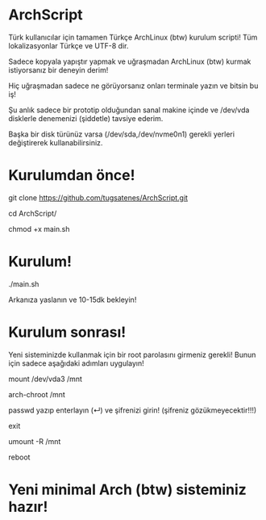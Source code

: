 # ArchScript

Türk kullanıcılar için tamamen Türkçe ArchLinux (btw) kurulum scripti! Tüm lokalizasyonlar Türkçe ve UTF-8 dir.

Sadece kopyala yapıştır yapmak ve uğraşmadan ArchLinux (btw) kurmak istiyorsanız bir deneyin derim!

Hiç uğraşmadan sadece ne görüyorsanız onları terminale yazın ve bitsin bu iş!

Şu anlık sadece bir prototip olduğundan sanal makine içinde ve /dev/vda disklerle denemenizi (şiddetle) tavsiye ederim. 

Başka bir disk türünüz varsa (/dev/sda,/dev/nvme0n1) gerekli yerleri değiştirerek kullanabilirsiniz.

# Kurulumdan önce!

git clone https://github.com/tugsatenes/ArchScript.git

cd ArchScript/

chmod +x main.sh

# Kurulum!

./main.sh

Arkanıza yaslanın ve 10-15dk bekleyin!

# Kurulum sonrası!

Yeni sisteminizde kullanmak için bir root parolasını girmeniz gerekli! Bunun için sadece aşağıdaki adımları uygulayın!

mount /dev/vda3 /mnt

arch-chroot /mnt

passwd yazıp enterlayın (↵) ve şifrenizi girin! (şifreniz gözükmeyecektir!!!)

exit

umount -R /mnt

reboot

# Yeni minimal Arch (btw) sisteminiz hazır!
